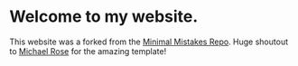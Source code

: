 # Welcome to my website.

This website was a forked from the [Minimal Mistakes Repo](https://github.com/mmistakes/minimal-mistakes). Huge shoutout to [Michael Rose](https://mademistakes.com/) for the amazing template!
